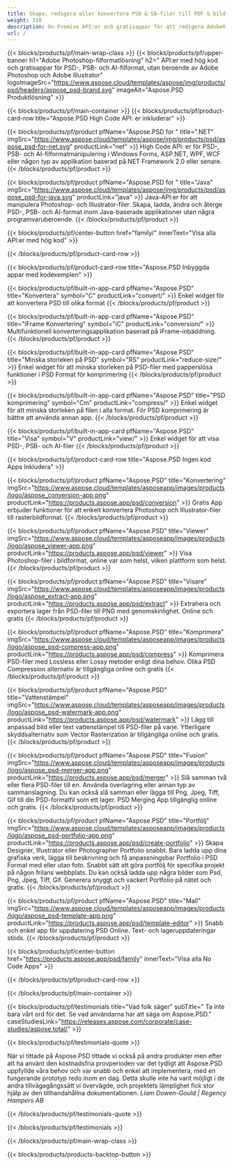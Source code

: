 ```yaml
---
title: Skapa, redigera eller konvertera PSD & SB-filer till PDF & bildformat
weight: 310
description: On Premise API:er och gratisappar för att redigera Adobe® Photoshop®-filer. Möjlighet att uppdatera lageregenskaper, lägga till vattenstämplar, rotera, skala, Vänd, Beskär, Dithering, Raster Conversion.
url: /
---
```


{{< blocks/products/pf/main-wrap-class >}}
{{< blocks/products/pf/upper-banner h1="Adobe Photoshop-filformatlösning" h2=" API:er med hög kod och gratisappar för PSD-, PSB- och AI-filformat, utan beroende av Adobe Photoshop och Adobe Illustrator" logoImageSrc="https://www.aspose.cloud/templates/aspose/img/products/psd/headers/aspose_psd-brand.svg" imageAlt="Aspose.PSD Produktlösning" >}}

{{< blocks/products/pf/main-container >}}
{{< blocks/products/pf/product-card-row title="Aspose.PSD High Code API: er inkluderar" >}}

{{< blocks/products/pf/product pfName="Aspose.PSD for " title=".NET" imgSrc="https://www.aspose.cloud/templates/aspose/img/products/psd/aspose_psd-for-net.svg" productLink="net" >}}
High Code API: er för PSD-, PSB- och AI-filformatmanipulering i Windows Forms, ASP.NET, WPF, WCF eller någon typ av applikation baserad på.NET Framework 2.0 eller senare.
{{< /blocks/products/pf/product >}}

{{< blocks/products/pf/product pfName="Aspose.PSD for " title="Java" imgSrc="https://www.aspose.cloud/templates/aspose/img/products/psd/aspose_psd-for-java.svg" productLink="java" >}}
Java-API:er för att manipulera Photoshop- och Illustrator-filer. Skapa, ladda, ändra och återge PSD-, PSB- och AI-format inom Java-baserade applikationer utan några programvaruberoende.
{{< /blocks/products/pf/product >}}

{{< blocks/products/pf/center-button href="family/" innerText="Visa alla API:er med hög kod" >}}

{{< /blocks/products/pf/product-card-row >}}

{{< blocks/products/pf/product-card-row title="Aspose.PSD Inbyggda appar med kodexemplen" >}}

{{< blocks/products/pf/built-in-app-card pfName="Aspose.PSD" title="Konvertera" symbol="C" productLink="convert/" >}}
Enkel widget för att konvertera PSD till olika format
{{< /blocks/products/pf/product >}}

{{< blocks/products/pf/built-in-app-card pfName="Aspose.PSD" title="IFrame Konvertering" symbol="iC" productLink="conversion/" >}}
Multifunktionell konverteringsapplikation baserad på iFrame-inbäddning.
{{< /blocks/products/pf/product >}}

{{< blocks/products/pf/built-in-app-card pfName="Aspose.PSD" title="Minska storleken på PSD" symbol="RS" productLink="reduce-size/" >}}
Enkel widget för att minska storleken på PSD-filer med papperslösa funktioner i PSD Format för komprimering
{{< /blocks/products/pf/product >}}

{{< blocks/products/pf/built-in-app-card pfName="Aspose.PSD" title="PSD komprimering" symbol="Cm" productLink="compress/" >}}
Enkel widget för att minska storleken på filen i alla format. För PSD komprimering är bättre att använda annan app.
{{< /blocks/products/pf/product >}}

{{< blocks/products/pf/built-in-app-card pfName="Aspose.PSD" title="Visa" symbol="V" productLink="view/" >}}
Enkel widget för att visa PSD-, PSB- och AI-filer
{{< /blocks/products/pf/product >}}
																			   
{{< blocks/products/pf/product-card-row title="Aspose.PSD Ingen kod Apps Inkludera" >}}

{{< blocks/products/pf/product pfName="Aspose.PSD" title="Konvertering" imgSrc="https://www.aspose.cloud/templates/asposeapp/images/products/logo/aspose_conversion-app.png" productLink="https://products.aspose.app/psd/conversion" >}}
Gratis App erbjuder funktioner för att enkelt konvertera Photoshop och Illustrator-filer till rasterbildformat.
{{< /blocks/products/pf/product >}}

{{< blocks/products/pf/product pfName="Aspose.PSD" title="Viewer" imgSrc="https://www.aspose.cloud/templates/asposeapp/images/products/logo/aspose_viewer-app.png" productLink="https://products.aspose.app/psd/viewer" >}}
Visa Photoshop-filer i bildformat, online var som helst, vilken plattform som helst.
{{< /blocks/products/pf/product >}}

{{< blocks/products/pf/product pfName="Aspose.PSD" title="Visare" imgSrc="https://www.aspose.cloud/templates/asposeapp/images/products/logo/aspose_extract-app.png" productLink="https://products.aspose.app/psd/extract" >}}
Extrahera och exportera lager från PSD-filer till PNG med genomskinlighet. Online och gratis
{{< /blocks/products/pf/product >}}

{{< blocks/products/pf/product pfName="Aspose.PSD" title="Komprimera" imgSrc="https://www.aspose.cloud/templates/asposeapp/images/products/logo/aspose_psd-compress-app.png" productLink="https://products.aspose.app/psd/compress" >}}
Komprimera PSD-filer med Lossless eller Lossy metoder enligt dina behov. Olika PSD Compression alternativ är tillgängliga online och gratis
{{< /blocks/products/pf/product >}}

{{< blocks/products/pf/product pfName="Aspose.PSD" title="Vattenstämpel" imgSrc="https://www.aspose.cloud/templates/asposeapp/images/products/logo/aspose_psd-watermark-app.png" productLink="https://products.aspose.app/psd/watermark" >}}
Lägg till anpassad bild eller text vattenstämpel till PSD-filer på varje. Ytterligare skyddsalternativ som Vector Rasterization är tillgängliga online och gratis.
{{< /blocks/products/pf/product >}}

{{< blocks/products/pf/product pfName="Aspose.PSD" title="Fusion" imgSrc="https://www.aspose.cloud/templates/asposeapp/images/products/logo/aspose_psd-merger-app.png" productLink="https://products.aspose.app/psd/merger" >}}
Slå samman två eller flera PSD-filer till en. Använda överlagring eller annan typ av sammanslagning. Du kan också slå samman eller lägga till Png, Jpeg, Tiff, Gif till din PSD-formatfil som ett lager. PSD Merging App tillgänglig online och gratis.
{{< /blocks/products/pf/product >}}

{{< blocks/products/pf/product pfName="Aspose.PSD" title="Portfölj" imgSrc="https://www.aspose.cloud/templates/asposeapp/images/products/logo/aspose_psd-portfolio-app.png" productLink="https://products.aspose.app/psd/create-portfolio" >}}
Skapa Designer, Illustrator eller Photographer Portfolio snabbt. Bara ladda upp dina grafiska verk, lägga till beskrivning och få anpassningsbar Portfolio i PSD Format med eller utan foto. Snabbt sätt att göra portfölj för specifika projekt på någon frilans webbplats. Du kan också ladda upp några bilder som Psd, Png, Jpeg, Tiff, Gif. Generera snyggt och vackert Portfolio på nätet och gratis.
{{< /blocks/products/pf/product >}}

{{< blocks/products/pf/product pfName="Aspose.PSD" title="Mall" imgSrc="https://www.aspose.cloud/templates/asposeapp/images/products/logo/aspose_psd-template-app.png" productLink="https://products.aspose.app/psd/template-editor" >}}
Snabb och enkel app för uppdatering PSD Online. Text- och lageruppdateringar stöds.
{{< /blocks/products/pf/product >}}

{{< blocks/products/pf/center-button href="https://products.aspose.app/psd/family" innerText="Visa alla No Code Apps" >}}

{{< /blocks/products/pf/product-card-row >}}

{{< /blocks/products/pf/main-container >}}

{{< blocks/products/pf/testimonials title="Vad folk säger" subTitle=" Ta inte bara vårt ord för det. Se vad användarna har att säga om Aspose.PSD." caseStudiesLink="https://releases.aspose.com/corporate/case-studies/aspose.total/" >}}

{{< blocks/products/pf/testimonials-quote >}}
<p class="first">
 När vi tittade på Aspose.PSD tittade vi också på andra produkter men efter att ha använt den kostnadsfria provperioden var det tydligt att Aspose.PSD uppfyllde våra behov och var snabb och enkel att implementera, med en fungerande prototyp redo inom en dag. Detta skulle inte ha varit möjligt i de andra tillvägagångssätt vi övervägde, och projektets lämplighet fick stor hjälp av den tillhandahållna dokumentationen.
 <em>
  Liam Dowen-Gould | Regency Hampers AB
 </em>
</p>

{{< /blocks/products/pf/testimonials-quote >}}

{{< /blocks/products/pf/testimonials >}}

{{< /blocks/products/pf/main-wrap-class >}}

{{< blocks/products/products-backtop-button >}}
